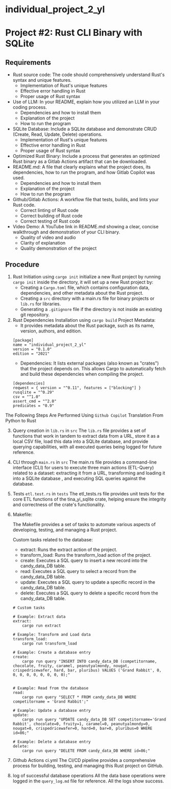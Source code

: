 # individual_project_2_yl
# Project #2: Rust CLI Binary with SQLite

## Requirements
 - Rust source code: The code should comprehensively understand Rust's syntax and unique features.
    - Implementation of Rust's unique features
    - Effective error handling in Rust
    - Proper usage of Rust syntax
 - Use of LLM: In your README, explain how you utilized an LLM in your coding process.
    - Dependencies and how to install them
    - Explanation of the project
    - How to run the program
 - SQLite Database: Include a SQLite database and demonstrate CRUD (Create, Read, Update, Delete) operations.
    - Implementation of Rust's unique features
    - Effective error handling in Rust
    - Proper usage of Rust syntax
 - Optimized Rust Binary: Include a process that generates an optimized Rust binary as a Gitlab Actions artifact that can be downloaded.
 - README.md: A file that clearly explains what the project does, its dependencies, how to run the program, and how Gitlab Copilot was used.
    - Dependencies and how to install them
    - Explanation of the project
    - How to run the program
 - Github/Gitlab Actions: A workflow file that tests, builds, and lints your Rust code.
    - Correct linting of Rust code
    - Correct building of Rust code
    - Correct testing of Rust code
 - Video Demo: A YouTube link in README.md showing a clear, concise walkthrough and demonstration of your CLI binary.
    - Quality of video and audio
    - Clarity of explanation
    - Quality demonstration of the project


## Procedure
1. Rust Initiation using `cargo init`
    initialize a new Rust project by running `cargo init` inside the directory, it will set up a new Rust project by:
    * Creating a `Cargo.toml` file, which contains configuration data, dependencies, and other metadata about the Rust project.
    * Creating a `src` directory with a main.rs file for binary projects or `lib.rs` for libraries.
    * Generating a `.gitignore` file if the directory is not inside an existing git repository.
2. Rust Dependencies Installation using `cargo build`
    Project Metadata:
    * It provides metadata about the Rust package, such as its name, version, authors, and edition.
    ```
    [package]
    name = "individual_project_2_yl"
    version = "0.1.0"
    edition = "2021"
    ```
    * Dependencies: It lists external packages (also known as "crates") that the project depends on. This allows Cargo to automatically fetch and build these dependencies when compiling the project.
    ```
    [dependencies]
    reqwest = { version = "^0.11", features = ["blocking"] }
    rusqlite = "^0.29"
    csv = "^1.0"
    assert_cmd = "^2.0"
    predicates = "0.9"  
    ```
The Following Steps Are Performed Using `Github Copilot` Translation From Python to Rust

3. Query creation in `lib.rs` in `src`
    The `lib.rs` file provides a set of functions that work in tandem to extract data from a URL, store it as a local CSV file, load this data into a SQLite database, and provide querying capabilities, with all executed queries being logged for future reference.

4. CLI through `main.rs` in `src`
    The main.rs file provides a command-line interface (CLI) for users to execute three main actions (ETL-Query) related to a dataset: extracting it from a URL, transforming and loading it into a SQLite database , and executing SQL queries against the database.

5. Tests `etl.test.rs` in `tests`
    The etl_tests.rs file provides unit tests for the core ETL functions of the tina_yi_sqlite crate, helping ensure the integrity and correctness of the crate's functionality.

6. Makefile:

    The Makefile provides a set of tasks to automate various aspects of developing, testing, and managing a Rust project.

    Custom tasks related to the database:

    * extract: Runs the extract action of the project.
    * transform_load: Runs the transform_load action of the project.
    * create: Executes a SQL query to insert a new record into the candy_data_DB table.
    * read: Executes a SQL query to select a record from the candy_data_DB table.
    * update: Executes a SQL query to update a specific record in the candy_data_DB table.
    * delete: Executes a SQL query to delete a specific record from the candy_data_DB table.

    ```
    # Custom tasks

    # Example: Extract data
    extract: 
        cargo run extract

    # Example: Transform and Load data
    transform_load:
        cargo run transform_load

    # Example: Create a database entry
    create:
        cargo run query "INSERT INTO candy_data_DB (competitorname, chocolate, fruity, caramel, peanutyalmondy, nougat, crispedricewafer, hard, bar, pluribus) VALUES ('Grand Rabbit', 0, 0, 0, 0, 0, 0, 0, 0, 0);"


    # Example: Read from the database
    read:
        cargo run query "SELECT * FROM candy_data_DB WHERE competitorname = 'Grand Rabbit';"

    # Example: Update a database entry
    update:
        cargo run query "UPDATE candy_data_DB SET competitorname='Grand Rabbit', chocolate=0, fruity=1, caramel=0, peanutyalmondy=0, nougat=0, crispedricewafer=0, hard=0, bar=0, pluribus=0 WHERE id=86;"

    # Example: Delete a database entry
    delete:
        cargo run query "DELETE FROM candy_data_DB WHERE id=86;"
    ```

7. Github Actions ci.yml
    The CI/CD pipeline provides a comprehensive process for building, testing, and managing this Rust project on GitHub.

8. log of successful database operations
    All the data base operations were logged in the `query_log.md` file for reference. All the logs show success.